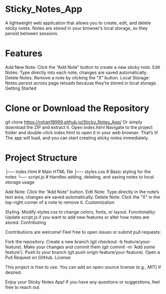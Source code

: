 
# Sticky_Notes_App

A lightweight web application that allows you to create, edit, and delete sticky notes. Notes are stored in your browser’s local storage, so they persist between sessions.

# Features

Add New Note: Click the “Add Note” button to create a new sticky note.
Edit Notes: Type directly into each note; changes are saved automatically.
Delete Notes: Remove a note by clicking the “X” button.
Local Storage: Notes persist across page reloads because they’re stored in local storage.
Getting Started

# Clone or Download the Repository
git clone https://rohan18999.github.io/Sticky_Notes_App/
Or simply download the ZIP and extract it.
Open index.html
Navigate to the project folder and double-click index.html to open it in your web browser.
That’s it! The app will load, and you can start creating sticky notes immediately.

# Project Structure
├── index.html     # Main HTML file
├── styles.css     # Basic styling for the notes
└── script.js      # Handles adding, deleting, and saving notes to local storage usage


Add Note: Click the “Add Note” button.
Edit Note: Type directly in the note’s text area; changes are saved automatically.
Delete Note: Click the “X” in the top-right corner of a note to remove it.
Customization

Styling: Modify styles.css to change colors, fonts, or layout.
Functionality: Update script.js if you want to add new features or alter how notes are stored.
Contributing

Contributions are welcome! Feel free to open issues or submit pull requests:

Fork the repository.
Create a new branch (git checkout -b feature/your-feature).
Make your changes and commit them (git commit -m 'Add some feature').
Push to your branch (git push origin feature/your-feature).
Open a Pull Request on GitHub.
License

This project is free to use. You can add an open-source license (e.g., MIT) if desired.

Enjoy your Sticky Notes App! If you have any questions or suggestions, feel free to reach out.
